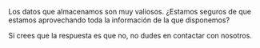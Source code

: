 ﻿---
UniqueId: bEHizmWjOD
Title: Los datos que almacenamos son muy valiosos
Url: blog/datos-valiosos.html
Date: 2016-06-06T00:00:00.0000000
Description: "Los datos que almacenamos son muy valiosos. ¿Estamos seguros de que estamos aprovechando toda la información de la que disponemos?"
Image: datos-valiosos.png
Id: 0

---
Los datos que almacenamos son muy valiosos. ¿Estamos seguros de que estamos aprovechando toda la información de la que disponemos?

Si crees que la respuesta es que no, no dudes en contactar con nosotros.